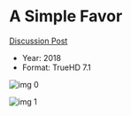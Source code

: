 # A Simple Favor

[Discussion Post](https://www.avsforum.com/threads/bass-eq-for-filtered-movies.2995212/post-57286058)

* Year: 2018
* Format: TrueHD 7.1

![img 0](https://i.imgur.com/1yNnSj9.jpg)

![img 1](https://i.imgur.com/zTdOu81.jpg)

